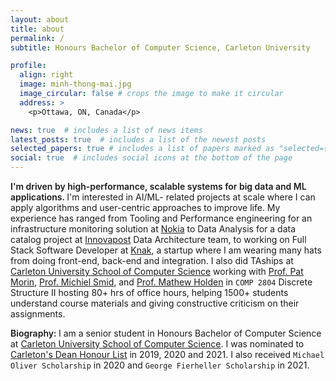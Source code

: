 ```yaml
---
layout: about
title: about
permalink: /
subtitle: Honours Bachelor of Computer Science, Carleton University

profile:
  align: right
  image: minh-thong-mai.jpg
  image_circular: false # crops the image to make it circular
  address: >
    <p>Ottawa, ON, Canada</p>

news: true  # includes a list of news items
latest_posts: true  # includes a list of the newest posts
selected_papers: true # includes a list of papers marked as "selected={true}"
social: true  # includes social icons at the bottom of the page
---
```


<span style="font-weight:600">I'm driven by high-performance, scalable systems for big data and ML applications. </span> I'm interested in AI/ML- related projects at scale where I can apply algorithms and user-centric approaches to improve life. My experience has ranged from Tooling and Performance engineering for an infrastructure monitoring solution at [Nokia](https://www.nokia.com/) to Data Analysis for a data catalog project at [Innovapost](https://innovapost.com/) Data Architecture team, to working on Full Stack Software Developer at [Knak](https://knak.com/), a startup where I am wearing many hats from doing front-end, back-end and integration. I also did TAships at [Carleton University School of Computer Science](https://carleton.ca/scs/) working with [Prof. Pat Morin](https://cglab.ca/~morin/), [Prof. Michiel Smid](http://people.scs.carleton.ca/~michiel/), and [Prof. Mathew Holden](https://people.scs.carleton.ca/~matthewholden/) in `COMP 2804` Discrete Structure II hosting 80+ hrs of office hours, helping 1500+ students understand course materials and giving constructive criticism on their assignments.

<span style="font-weight:600">Biography: </span> I am a senior student in Honours Bachelor of Computer Science at [Carleton University School of Computer Science](https://carleton.ca/scs/). I was nominated to [Carleton's Dean Honour List](https://carleton.ca/awards/2020-2021-deans-honour-list-2/) in  2019, 2020 and 2021. I also received `Michael Oliver Scholarship` in 2020 and `George Fierheller Scholarship` in 2021. 



